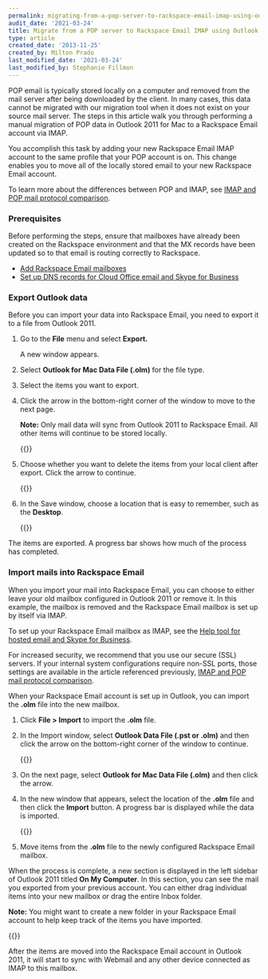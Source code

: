 ```yaml
---
permalink: migrating-from-a-pop-server-to-rackspace-email-imap-using-outlook-2011-mac/
audit_date: '2021-03-24'
title: Migrate from a POP server to Rackspace Email IMAP using Outlook 2011 - Mac
type: article
created_date: '2013-11-25'
created_by: Milton Prado
last_modified_date: '2021-03-24'
last_modified_by: Stephanie Fillmon
---
```


POP email is typically stored locally on a computer and removed from the
mail server after being downloaded by the client. In many cases, this
data cannot be migrated with our migration tool when it does not exist
on your source mail server. The steps in this article walk you
through performing a manual migration of POP data in Outlook 2011 for
Mac to a Rackspace Email account via IMAP.

You accomplish this task by adding your new Rackspace Email IMAP
account to the same profile that your POP account is on. This change
enables you to move all of the locally stored email to your
new Rackspace Email account.

To learn more about the differences between POP and
IMAP, see [IMAP and POP mail protocol comparison](/support/how-to/imap-and-pop-mail-protocol-comparison).

### Prerequisites

Before performing the steps, ensure that mailboxes have already
been created on the Rackspace environment and that the MX records have
been updated so to that email is routing correctly to Rackspace.

-   [Add Rackspace Email mailboxes](/support/how-to/add-rackspace-email-mailboxes)
-   [Set up DNS records for Cloud Office email and Skype for Business](/support/how-to/set-up-dns-records-for-cloud-office-email-and-skype-for-business)

### Export Outlook data

Before you can import your data into Rackspace Email, you need to
export it to a file from Outlook 2011.

1.  Go to the **File** menu and select **Export.**

    A new window appears.

2.  Select **Outlook for Mac Data File (.olm)** for the file type.

3.  Select the items you want to export.

4.  Click the arrow in the bottom-right corner of the
    window to move to the next page.  

    **Note:** Only mail data will sync from Outlook 2011 to Rackspace Email. All other items will continue to be stored locally.

    {{<image src="Export_Shot_Mac.png" alt="" title="">}}

5.  Choose whether you want to delete the items from your local client
    after export. Click the arrow to continue.

    {{<image src="Delete.png" alt="" title="">}}

6.  In the Save window, choose a location that is easy to remember, such as the **Desktop**.

    {{<image src="Location_filecopy.jpg" alt="" title="">}}

The items are exported. A progress bar shows how much of the process has completed.

### Import mails into Rackspace Email

When you import your mail into Rackspace Email, you can choose to either
leave your old mailbox configured in Outlook 2011 or remove it. In this
example, the mailbox is removed and the Rackspace Email
mailbox is set up by itself via IMAP.

To set up your Rackspace Email mailbox as IMAP, see the
[Help tool for hosted email and Skype for Business](/support/how-to/help-tool-for-hosted-email-and-skype-for-business).

For increased security, we recommend that you use our secure (SSL)
servers. If your internal system configurations require non-SSL ports,
those settings are available in the article referenced previously, [IMAP and POP mail protocol comparison](/support/how-to/imap-and-pop-mail-protocol-comparison).

When your Rackspace Email account is set up in Outlook, you can import
the **.olm** file into the new mailbox.

1.  Click **File &gt; Import** to import the **.olm** file.

2.  In the Import window, select **Outlook Data File (.pst or .olm)** and then click the
    arrow on the bottom-right corner of the window to continue.

    {{<image src="Import.png" alt="" title="">}}

3.  On the next page, select **Outlook for Mac Data File (.olm)** and
    then click the arrow.

4.  In the new window that appears, select the location of the **.olm** file
    and then click the **Import** button. A progress bar is displayed while the data is imported.

    {{<image src="Import_2copy.jpg" alt="" title="">}}

5.  Move items from the **.olm** file to the newly configured Rackspace Email mailbox.

When the process is complete, a new section is displayed in the left sidebar of Outlook 2011 titled **On My Computer**. In this section, you can see the mail you exported from your previous account. You can either drag individual items into your new mailbox or drag the entire Inbox folder.  

**Note:** You might want to create a new folder in your Rackspace Email account to help keep track of the items you have imported.

 {{<image src="2013-11-25_1013copy_0.jpg" alt="" title="">}}

After the items are moved into the Rackspace Email account in Outlook 2011, it will start to sync with Webmail and any other device connected as IMAP to this mailbox.
